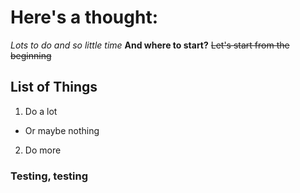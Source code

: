 # Here's a thought:

*Lots to do and so little time*
**And where to start?**
~~Let's start from the beginning~~

## List of Things
1. Do a lot
  * Or maybe nothing
2. Do more

### Testing, testing